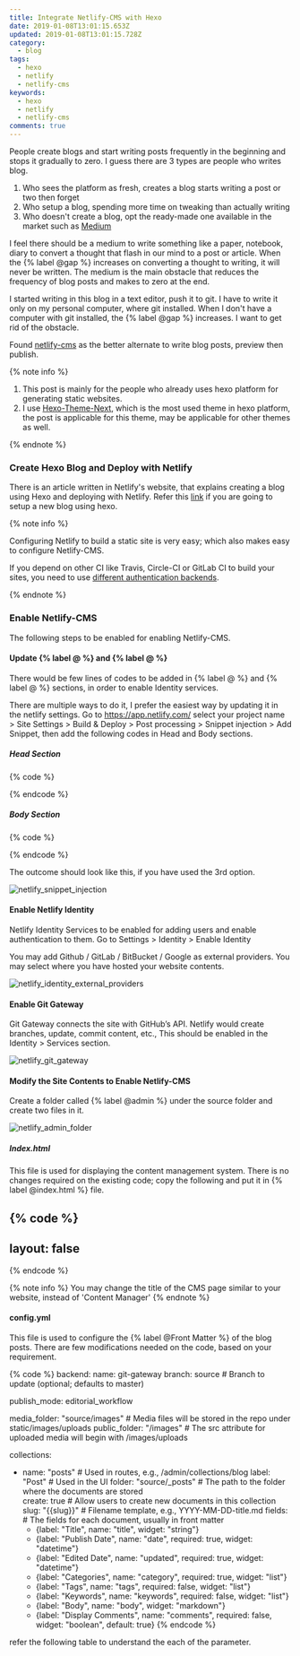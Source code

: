 ```yaml
---
title: Integrate Netlify-CMS with Hexo
date: 2019-01-08T13:01:15.653Z
updated: 2019-01-08T13:01:15.728Z
category:
  - blog
tags:
  - hexo
  - netlify
  - netlify-cms
keywords:
  - hexo
  - netlify
  - netlify-cms
comments: true
---
```

People create blogs and start writing posts frequently in the beginning and stops it gradually to zero.  I guess there are 3 types are people who writes blog.

1. Who sees the platform as fresh, creates a blog starts writing a post or two then forget
2. Who setup a blog, spending more time on tweaking than actually writing
3. Who doesn't create a blog, opt the ready-made one available in the market such as [Medium](https://medium.com)

I feel there should be a medium to write something like a paper, notebook, diary to convert a thought that flash in our mind to a post or article.  When the {% label @gap %} increases on converting a thought to writing, it will never be written. The medium is the main obstacle that reduces the frequency of blog posts and makes to zero at the end.

I started writing in this blog in a text editor, push it to git.  I have to write it only on my personal computer, where git installed.  When I don't have a computer with git installed, the {% label @gap %} increases.  I want to get rid of the obstacle.

Found [netlify-cms](https://www.netlifycms.org/) as the better alternate to write blog posts, preview then publish.

<!---more--->

{% note info %}

1. This post is mainly for the people who already uses hexo platform for generating static websites.
3. I use [Hexo-Theme-Next](http://theme-next.org/), which is the most used theme in hexo platform, the post is applicable for this theme, may be applicable for other themes as well.

{% endnote %}

### Create Hexo Blog and Deploy with Netlify

There is an article written in Netlify's website, that explains creating a blog using Hexo and deploying with Netlify.  Refer this [link](https://www.netlify.com/blog/2015/10/26/a-step-by-step-guide-hexo-on-netlify/) if you are going to setup a new blog using hexo.

{% note info %}

Configuring Netlify to build a static site is very easy; which also makes easy to configure Netlify-CMS. 

If you depend on other CI like Travis, Circle-CI or GitLab CI to build your sites, you need to use [different authentication backends](https://www.netlifycms.org/docs/authentication-backends/).

{% endnote %}

### Enable Netlify-CMS

The following steps to be enabled for enabling Netlify-CMS.

#### Update {% label @<head> %} and {% label @<body> %}
There would be few lines of codes to be added in {% label @<head> %} and {% label @<body> %} sections, in order to enable Identity services.

There are multiple ways to do it, I prefer the easiest way by updating it in the netlify settings.  Go to https://app.netlify.com/ select your project name > Site Settings > Build & Deploy > Post processing > Snippet injection > Add Snippet, then add the following codes in Head and Body sections.

##### Head Section
{% code %}
<script src="https://identity.netlify.com/v1/netlify-identity-widget.js"></script>
{% endcode %}

##### Body Section
{% code %}
<script>
  if (window.netlifyIdentity) {
    window.netlifyIdentity.on("init", user => {
      if (!user) {
        window.netlifyIdentity.on("login", () => {
          document.location.href = "/admin/";
        });
      }
    });
  }
</script>
{% endcode %}

The outcome should look like this, if you have used the 3rd option.

![netlify_snippet_injection]()

#### Enable Netlify Identity
Netlify Identity Services to be enabled for adding users and enable authentication to them.  Go to Settings > Identity > Enable Identity

You may add Github / GitLab / BitBucket / Google as external providers.  You may select where you have hosted your website contents.

![netlify_identity_external_providers]()

#### Enable Git Gateway
Git Gateway connects the site with GitHub’s API.  Netlify would create branches, update, commit content, etc., This should be enabled in the Identity > Services section.

![netlify_git_gateway]()

#### Modify the Site Contents to Enable Netlify-CMS
Create a folder called {% label @admin %} under the source folder and create two files in it.

![netlify_admin_folder]()

##### Index.html
This file is used for displaying the content management system.  There is no changes required on the existing code; copy the following and put it in {% label @index.html %} file.

{% code %}
---
layout: false
---
<!doctype html>
<html>
<head>
  <meta charset="utf-8" />
  <meta name="viewport" content="width=device-width, initial-scale=1.0" />
  <title>Content Manager</title>
</head>
<body>
  <!-- Include the script that builds the page and powers Netlify CMS -->
  <script src="https://unpkg.com/netlify-cms@^2.0.0/dist/netlify-cms.js"></script>
</body>
</html>
{% endcode %}

{% note info %}
You may change the title of the CMS page similar to your website, instead of 'Content Manager'
{% endnote %}

#### config.yml
This file is used to configure the {% label @Front Matter %} of the blog posts.  There are few modifications needed on the code, based on your requirement.

{% code %}
backend:
  name: git-gateway
  branch: source # Branch to update (optional; defaults to master)

publish_mode: editorial_workflow

media_folder: "source/images" # Media files will be stored in the repo under static/images/uploads
public_folder: "/images" # The src attribute for uploaded media will begin with /images/uploads

collections:
  - name: "posts" # Used in routes, e.g., /admin/collections/blog
    label: "Post" # Used in the UI
    folder: "source/_posts" # The path to the folder where the documents are stored    
    create: true # Allow users to create new documents in this collection
    slug: "{{slug}}" # Filename template, e.g., YYYY-MM-DD-title.md
    fields: # The fields for each document, usually in front matter
      - {label: "Title", name: "title", widget: "string"}
      - {label: "Publish Date", name: "date", required: true, widget: "datetime"}
      - {label: "Edited Date", name: "updated", required: true, widget: "datetime"}
      - {label: "Categories", name: "category", required: true, widget: "list"}
      - {label: "Tags", name: "tags", required: false, widget: "list"}
      - {label: "Keywords", name: "keywords", required: false, widget: "list"}
      - {label: "Body", name: "body", widget: "markdown"}
      - {label: "Display Comments", name: "comments", required: false, widget: "boolean", default: true}
{% endcode %}

refer the following table to understand the each of the parameter.
